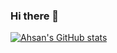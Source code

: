 ### Hi there 👋


[![Ahsan's GitHub stats](https://github-readme-stats.vercel.app/api?username=AhsanNissar&count_private=true)](https://github.com/anuraghazra/github-readme-stats)
